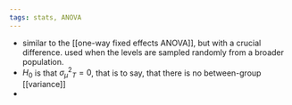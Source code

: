 ```yaml
---
tags: stats, ANOVA
---
```


- similar to the [[one-way fixed effects ANOVA]], but with a crucial difference. used when the levels are sampled randomly from a broader population.
- $H_0$ is that ${\sigma^2_\mu}_T = 0$, that is to say, that there is no between-group [[variance]]
-